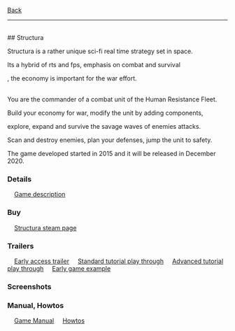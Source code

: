 [Back](https://greengolem.github.io)
<hr>
<br>
## Structura

Structura is a rather unique sci-fi real time strategy set in space.

Its a hybrid of rts and fps, emphasis on combat and survival

, the economy is important for the war effort.
<br><br>

You are the commander of a combat unit of the Human Resistance Fleet.

Build your economy for war, modify the unit by adding components,

explore, expand and survive the savage waves of enemies attacks.

Scan and destroy enemies, plan your defenses, jump the unit to safety.

The game developed started in 2015 and it will be released in December 2020.

### Details

&nbsp;&nbsp;&nbsp;&nbsp;[Game description](https://greengolem.github.io/StructuraDescription)

### Buy

&nbsp;&nbsp;&nbsp;&nbsp;[Structura steam page](https://store.steampowered.com/app/1422980/Structura/)

### Trailers

&nbsp;&nbsp;&nbsp;&nbsp;[Early access trailer](https://www.youtube.com/watch?v=JTso0rOedjA&t=12s)
&nbsp;&nbsp;&nbsp;&nbsp;[Standard tutorial play through](https://youtu.be/QyBNwY2LrFs)
&nbsp;&nbsp;&nbsp;&nbsp;[Advanced tutorial play through](https://youtu.be/bSoLLzaFHoI)
&nbsp;&nbsp;&nbsp;&nbsp;[Early game example](https://youtu.be/j-KBN6iLRf0)

### Screenshots

### Manual, Howtos

&nbsp;&nbsp;&nbsp;&nbsp;[Game Manual](https://greengolem.github.io/StructuraManual)
&nbsp;&nbsp;&nbsp;&nbsp;[Howtos](https://greengolem.github.io/StructuraHowtos)

